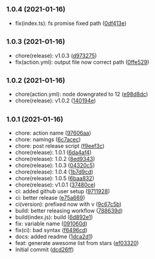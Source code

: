 ## <small>1.0.4 (2021-01-16)</small>

* fix(index.ts): fs promise fixed path ([0df413e](https://github.com/simonecorsi/mawesome/commit/0df413e))



## <small>1.0.3 (2021-01-16)</small>

* chore(release): v1.0.3 ([d973275](https://github.com/simonecorsi/mawesome/commit/d973275))
* fix(action.yml): output file now correct path ([0ffe529](https://github.com/simonecorsi/mawesome/commit/0ffe529))



## <small>1.0.2 (2021-01-16)</small>

* chore(action.yml): node downgrated to 12 ([e98d8dc](https://github.com/simonecorsi/mawesome/commit/e98d8dc))
* chore(release): v1.0.2 ([140194e](https://github.com/simonecorsi/mawesome/commit/140194e))



## <small>1.0.1 (2021-01-16)</small>

* chore: action name ([97606aa](https://github.com/simonecorsi/mawesome/commit/97606aa))
* chore: namings ([6c7acec](https://github.com/simonecorsi/mawesome/commit/6c7acec))
* chore: post release script ([f9eef3c](https://github.com/simonecorsi/mawesome/commit/f9eef3c))
* chore(release): 1.0.1 ([6da4af4](https://github.com/simonecorsi/mawesome/commit/6da4af4))
* chore(release): 1.0.2 ([8ed9343](https://github.com/simonecorsi/mawesome/commit/8ed9343))
* chore(release): 1.0.3 ([04320c5](https://github.com/simonecorsi/mawesome/commit/04320c5))
* chore(release): 1.0.4 ([1b7d9cd](https://github.com/simonecorsi/mawesome/commit/1b7d9cd))
* chore(release): 1.0.5 ([6baa832](https://github.com/simonecorsi/mawesome/commit/6baa832))
* chore(release): v1.0.1 ([37480ce](https://github.com/simonecorsi/mawesome/commit/37480ce))
* ci: added github user setup ([9711928](https://github.com/simonecorsi/mawesome/commit/9711928))
* ci: better release ([e75a669](https://github.com/simonecorsi/mawesome/commit/e75a669))
* ci(version): prefixed now with v ([9c67c5b](https://github.com/simonecorsi/mawesome/commit/9c67c5b))
* build: better releasing workflow ([788639d](https://github.com/simonecorsi/mawesome/commit/788639d))
* build(index.js): build ([6d892e1](https://github.com/simonecorsi/mawesome/commit/6d892e1))
* fix: variable name ([091060d](https://github.com/simonecorsi/mawesome/commit/091060d))
* fix(ci): bad syntax ([f6496cd](https://github.com/simonecorsi/mawesome/commit/f6496cd))
* docs: added readme ([1dca2d1](https://github.com/simonecorsi/mawesome/commit/1dca2d1))
* feat: generate awesome list from stars ([ef03320](https://github.com/simonecorsi/mawesome/commit/ef03320))
* Initial commit ([dcd26ff](https://github.com/simonecorsi/mawesome/commit/dcd26ff))



